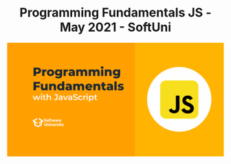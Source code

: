 <h1 align="center">Programming Fundamentals JS - May 2021 - SoftUni</h1>

![](https://github.com/Slavi15/Programming-Fundamentals-JS---May-2021---Software-University/blob/main/js-fundamentals.png)
